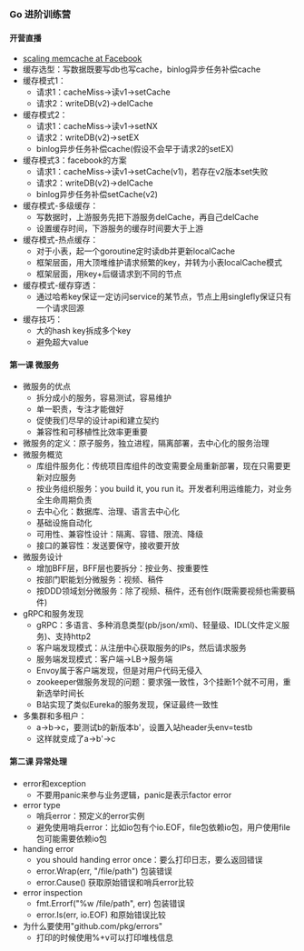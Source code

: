 ### Go 进阶训练营

#### 开营直播
* [scaling memcache at Facebook](https://zhuanlan.zhihu.com/p/21362291)
* 缓存选型：写数据既要写db也写cache，binlog异步任务补偿cache
* 缓存模式1：
  * 请求1：cacheMiss->读v1->setCache
  * 请求2：writeDB(v2)->delCache
* 缓存模式2：
  * 请求1：cacheMiss->读v1->setNX
  * 请求2：writeDB(v2)->setEX  
  * binlog异步任务补偿cache(假设不会早于请求2的setEX)
* 缓存模式3：facebook的方案
  * 请求1：cacheMiss->读v1->setCache(v1)，若存在v2版本set失败
  * 请求2：writeDB(v2)->delCache  
  * binlog异步任务补偿setCache(v2)
* 缓存模式-多级缓存：
  * 写数据时，上游服务先把下游服务delCache，再自己delCache
  * 设置缓存时间，下游服务的缓存时间要大于上游
* 缓存模式-热点缓存：
  * 对于小表，起一个goroutine定时读db并更新localCache
  * 框架层面，用大顶堆维护请求频繁的key，并转为小表localCache模式
  * 框架层面，用key+后缀请求到不同的节点
* 缓存模式-缓存穿透：
  * 通过哈希key保证一定访问service的某节点，节点上用singlefly保证只有一个请求回源  
* 缓存技巧：
  * 大的hash key拆成多个key
  * 避免超大value

#### 第一课 微服务
* 微服务的优点
  * 拆分成小的服务，容易测试，容易维护
  * 单一职责，专注才能做好
  * 促使我们尽早的设计api和建立契约
  * 兼容性和可移植性比效率更重要
* 微服务的定义：原子服务，独立进程，隔离部署，去中心化的服务治理
* 微服务概览
  * 库组件服务化：传统项目库组件的改变需要全局重新部署，现在只需要更新对应服务
  * 按业务组织服务：you build it, you run it。开发者利用运维能力，对业务全生命周期负责
  * 去中心化：数据库、治理、语言去中心化
  * 基础设施自动化
  * 可用性、兼容性设计：隔离、容错、限流、降级
  * 接口的兼容性：发送要保守，接收要开放
* 微服务设计
  * 增加BFF层，BFF层也要拆分：按业务、按重要性
  * 按部门职能划分微服务：视频、稿件
  * 按DDD领域划分微服务：除了视频、稿件，还有创作(既需要视频也需要稿件)
* gRPC和服务发现
  * gRPC：多语言、多种消息类型(pb/json/xml)、轻量级、IDL(文件定义服务)、支持http2
  * 客户端发现模式：从注册中心获取服务的IPs，然后请求服务
  * 服务端发现模式：客户端->LB->服务端
  * Envoy属于客户端发现，但是对用户代码无侵入
  * zookeeper做服务发现的问题：要求强一致性，3个挂断1个就不可用，重新选举时间长
  * B站实现了类似Eureka的服务发现，保证最终一致性
* 多集群和多租户：
  * a->b->c，要测试b的新版本b'，设置入站header头env=testb
  * 这样就变成了a->b'->c

#### 第二课 异常处理
* error和exception
  * 不要用panic来参与业务逻辑，panic是表示factor error
* error type
  * 哨兵error：预定义的error实例
  * 避免使用哨兵error：比如io包有个io.EOF，file包依赖io包，用户使用file包可能需要依赖io包
* handing error
  * you should handing error once：要么打印日志，要么返回错误
  * error.Wrap(err, "/file/path") 包装错误
  * error.Cause() 获取原始错误和哨兵error比较
* error inspection
  * fmt.Errorf("%w /file/path", err) 包装错误
  * error.Is(err, io.EOF) 和原始错误比较
* 为什么要使用"github.com/pkg/errors"
  * 打印的时候使用%+v可以打印堆栈信息